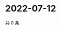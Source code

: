 # 2022-07-12

共 0 条

<!-- BEGIN WEIBO -->
<!-- 最后更新时间 Tue Jul 12 2022 08:29:46 GMT+0800 (China Standard Time) -->

<!-- END WEIBO -->
